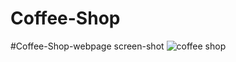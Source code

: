 # Coffee-Shop

#Coffee-Shop-webpage screen-shot
![coffee shop](https://github.com/AdnanAhmed01/Coffee-Shop/assets/92675461/12a4831a-2e74-4437-b235-8566467ce2e5)

